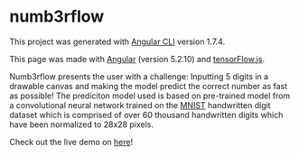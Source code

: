 # numb3rflow

This project was generated with [Angular CLI](https://github.com/angular/angular-cli) version 1.7.4.

This page was made with [Angular](https://github.com/angular/angular) (version 5.2.10) and [tensorFlow.js](https://github.com/tensorflow/tfjs).


Numb3rflow presents the user with a challenge: Inputting 5 digits in a drawable canvas and making the model predict the correct number as fast as possible! The prediciton model used is based on pre-trained model from a convolutional neural network trained on the [MNIST](http://yann.lecun.com/exdb/mnist/) handwritten digit dataset which is comprised of over 60 thousand handwritten digits which have been normalized to 28x28 pixels.

Check out the live demo on [here](https://numb3rflow.firebaseapp.com/)!

